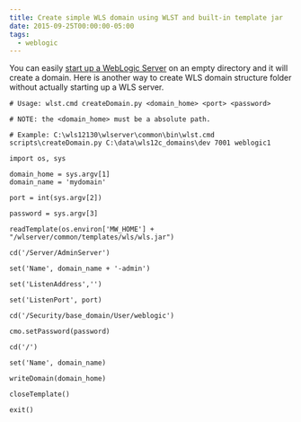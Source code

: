 ```yaml
---
title: Create simple WLS domain using WLST and built-in template jar
date: 2015-09-25T00:00:00-05:00
tags:
  - weblogic
---
```


You can easily [start up a WebLogic Server](http://saltnlight5.blogspot.com/2014/01/getting-started-with-weblogic-server.html) on an empty directory and it will create a domain. Here is another way to create WLS domain structure folder without actually starting up a WLS server.

```
# Usage: wlst.cmd createDomain.py <domain_home> <port> <password>

# NOTE: the <domain_home> must be a absolute path.

# Example: C:\wls12130\wlserver\common\bin\wlst.cmd scripts\createDomain.py C:\data\wls12c_domains\dev 7001 weblogic1

import os, sys

domain_home = sys.argv[1]
domain_name = 'mydomain'

port = int(sys.argv[2])

password = sys.argv[3]

readTemplate(os.environ['MW_HOME'] + "/wlserver/common/templates/wls/wls.jar")

cd('/Server/AdminServer')

set('Name', domain_name + '-admin')

set('ListenAddress','')

set('ListenPort', port)

cd('/Security/base_domain/User/weblogic')

cmo.setPassword(password)

cd('/')

set('Name', domain_name)

writeDomain(domain_home)

closeTemplate()

exit()
```
